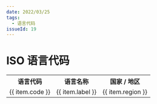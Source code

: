 ```yaml
---
date: 2022/03/25
tags:
  - 语言代码
issueId: 19
---
```


# ISO 语言代码

<table>
  <tr>
    <th>语言代码</th>
    <th>语言名称</th>
    <th>国家 / 地区</th>
  </tr>
  <tr v-for="item in require('./data/langCode.json')">
    <td>{{ item.code }}</td>
    <td>{{ item.label }}</td>
    <td>{{ item.region }}</td>
  </tr>
</table>
